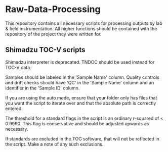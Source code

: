 # Raw-Data-Processing

This repository contains all necessary scripts for processing outputs by lab & field instrumentation. All higher functions should be contained with the repository of the project they were written for.

## Shimadzu TOC-V scripts
Shimadzu interpreter is deprecated. TNDOC should be used instead for TOC-V data.

Samples should be labeled in the 'Sample Name' column. Quality controls and drift checks should have 'QC' in the 'Sample Name' column and an identifier in the 'Sample ID' column.

If you are using the auto mode, ensure that your folder only has files that you want the script to iterate over and that the absolute path is correctly entered.

The threshold for a standard flags in the script is an ordinary r-squared of < 0.9990. This flag is conservative and should be adjusted upwards as necessary.

If standards are excluded in the TOC software, that will not be reflected in the script. Make a note of any such exclusions.
